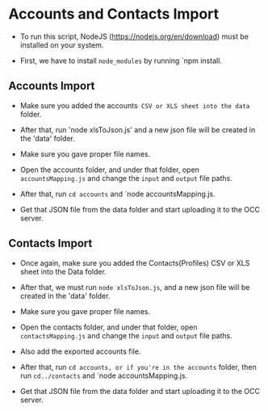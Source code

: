 # Accounts and Contacts Import


* To run this script, NodeJS (https://nodejs.org/en/download) must be installed on your system.


* First, we have to install `node_modules` by running `npm install.


## Accounts Import


* Make sure you added the accounts` CSV or XLS sheet into the data` folder.


* After that, run 'node xlsToJson.js' and a new json file will be created in the 'data' folder.


* Make sure you gave proper file names.


* Open the accounts folder, and under that folder, open `accountsMapping.js` and change the `input` and `output` file paths.


* After that, run `cd accounts` and `node accountsMapping.js.


* Get that JSON file from the data folder and start uploading it to the OCC server.

## Contacts Import 

* Once again, make sure you added the Contacts(Profiles) CSV or XLS sheet into the Data folder.


* After that, we must run `node xlsToJson.js`, and a new json file will be created in the 'data' folder.


* Make sure you gave proper file names.

* Open the contacts folder, and under that folder, open `contactsMapping.js` and change the `input` and `output` file paths.

* Also add the exported accounts file.

* After that, run `cd accounts, or if you're in the accounts` folder, then run `cd../contacts` and `node accountsMapping.js.


* Get that JSON file from the data folder and start uploading it to the OCC server.